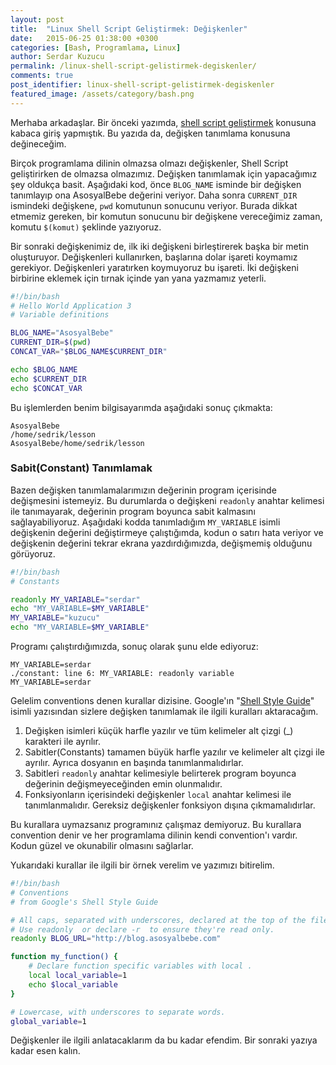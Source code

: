 ```yaml
---
layout: post
title:  "Linux Shell Script Geliştirmek: Değişkenler"
date:   2015-06-25 01:38:00 +0300
categories: [Bash, Programlama, Linux]
author: Serdar Kuzucu
permalink: /linux-shell-script-gelistirmek-degiskenler/
comments: true
post_identifier: linux-shell-script-gelistirmek-degiskenler
featured_image: /assets/category/bash.png
---
```


[google-style-guide]: https://google.github.io/styleguide/shellguide.html

Merhaba arkadaşlar.
Bir önceki yazımda, [shell script geliştirmek](/linux-shell-script-gelistirmek) konusuna kabaca giriş yapmıştık. 
Bu yazıda da, değişken tanımlama konusuna değineceğim.

<!--more-->

Birçok programlama dilinin olmazsa olmazı değişkenler, 
Shell Script geliştirirken de olmazsa olmazımız.
Değişken tanımlamak için yapacağımız şey oldukça basit. 
Aşağıdaki kod, önce `BLOG_NAME` isminde bir değişken tanımlayıp ona AsosyalBebe değerini veriyor. 
Daha sonra `CURRENT_DIR` ismindeki değişkene, `pwd` komutunun sonucunu veriyor. 
Burada dikkat etmemiz gereken, bir komutun sonucunu bir değişkene vereceğimiz zaman, 
komutu `$(komut)` şeklinde yazıyoruz.

Bir sonraki değişkenimiz de, ilk iki değişkeni birleştirerek başka bir metin oluşturuyor. 
Değişkenleri kullanırken, başlarına dolar işareti koymamız gerekiyor. 
Değişkenleri yaratırken koymuyoruz bu işareti. 
İki değişkeni birbirine eklemek için tırnak içinde yan yana yazmamız yeterli.

```bash
#!/bin/bash
# Hello World Application 3
# Variable definitions

BLOG_NAME="AsosyalBebe"
CURRENT_DIR=$(pwd)
CONCAT_VAR="$BLOG_NAME$CURRENT_DIR"

echo $BLOG_NAME
echo $CURRENT_DIR
echo $CONCAT_VAR
```

Bu işlemlerden benim bilgisayarımda aşağıdaki sonuç çıkmakta:

```text
AsosyalBebe
/home/sedrik/lesson
AsosyalBebe/home/sedrik/lesson
```

### Sabit(Constant) Tanımlamak

Bazen değişken tanımlamalarımızın değerinin program içerisinde değişmesini istemeyiz.
Bu durumlarda o değişkeni `readonly` anahtar kelimesi ile tanımayarak, 
değerinin program boyunca sabit kalmasını sağlayabiliyoruz. 
Aşağıdaki kodda tanımladığım `MY_VARIABLE` isimli değişkenin değerini değiştirmeye çalıştığımda, 
kodun o satırı hata veriyor ve değişkenin değerini tekrar ekrana yazdırdığımızda, değişmemiş olduğunu görüyoruz.

```bash
#!/bin/bash
# Constants

readonly MY_VARIABLE="serdar"
echo "MY_VARIABLE=$MY_VARIABLE"
MY_VARIABLE="kuzucu"
echo "MY_VARIABLE=$MY_VARIABLE"
```

Programı çalıştırdığımızda, sonuç olarak şunu elde ediyoruz:

```text
MY_VARIABLE=serdar
./constant: line 6: MY_VARIABLE: readonly variable
MY_VARIABLE=serdar
```

Gelelim conventions denen kurallar dizisine. 
Google'ın "[Shell Style Guide][google-style-guide]" isimli yazısından sizlere değişken tanımlamak ile ilgili kuralları aktaracağım.

1. Değişken isimleri küçük harfle yazılır ve tüm kelimeler alt çizgi (_) karakteri ile ayrılır.
2. Sabitler(Constants) tamamen büyük harfle yazılır ve kelimeler alt çizgi ile ayrılır. 
Ayrıca dosyanın en başında tanımlanmalıdırlar.
3. Sabitleri `readonly` anahtar kelimesiyle belirterek program boyunca değerinin değişmeyeceğinden emin olunmalıdır.
4. Fonksiyonların içerisindeki değişkenler `local` anahtar kelimesi ile tanımlanmalıdır. 
Gereksiz değişkenler fonksiyon dışına çıkmamalıdırlar.

Bu kurallara uymazsanız programınız çalışmaz demiyoruz. 
Bu kurallara convention denir ve her programlama dilinin kendi convention'ı vardır. 
Kodun güzel ve okunabilir olmasını sağlarlar.

Yukarıdaki kurallar ile ilgili bir örnek verelim ve yazımızı bitirelim.

```bash
#!/bin/bash
# Conventions
# from Google's Shell Style Guide

# All caps, separated with underscores, declared at the top of the file.
# Use readonly  or declare -r  to ensure they're read only.
readonly BLOG_URL="http://blog.asosyalbebe.com"

function my_function() {
    # Declare function ­specific variables with local .
    local local_variable=1
    echo $local_variable
}

# Lower­case, with underscores to separate words.
global_variable=1
```

Değişkenler ile ilgili anlatacaklarım da bu kadar efendim. 
Bir sonraki yazıya kadar esen kalın.
